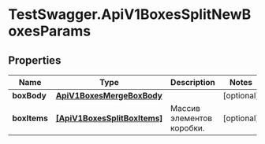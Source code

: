 # TestSwagger.ApiV1BoxesSplitNewBoxesParams

## Properties

Name | Type | Description | Notes
------------ | ------------- | ------------- | -------------
**boxBody** | [**ApiV1BoxesMergeBoxBody**](ApiV1BoxesMergeBoxBody.md) |  | [optional] 
**boxItems** | [**[ApiV1BoxesSplitBoxItems]**](ApiV1BoxesSplitBoxItems.md) | Массив элементов коробки. | [optional] 


